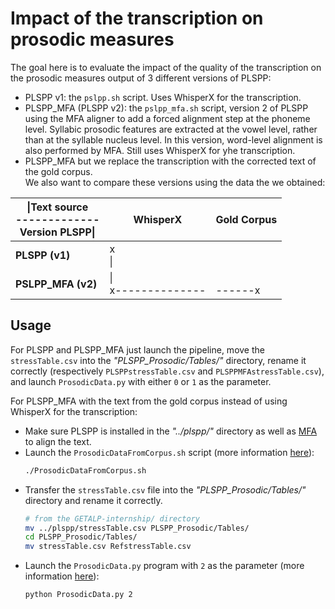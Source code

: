 # Impact of the transcription on prosodic measures

The goal here is to evaluate the impact of the quality of the transcription on the prosodic measures output of 3 different versions of PLSPP:   
* PLSPP v1: the `pslpp.sh` script. Uses WhisperX for the transcription. 
* PLSPP_MFA (PLSPP v2): the `pslpp_mfa.sh` script, version 2 of PLSPP using the MFA aligner to add a forced alignment step at the phoneme level. Syllabic prosodic features are extracted at the vowel level, rather than at the syllable nucleus level. In this version, word-level alignment is also performed by MFA. Still uses WhisperX for yhe transcription.
* PLSPP_MFA but we replace the transcription with the corrected text of the gold corpus.   
We also want to compare these versions using the data the we obtained:  

| \|**Text source**<br> -------------<br> **Version PLSPP**\|<br> | **WhisperX**           | **Gold Corpus** |
|-----------------------------------------------------------------|------------------------|-----------------|
| **PLSPP (v1)**                                                  |    x<br>     \|        |                 |
| **PSLPP_MFA (v2)**                                              |    \|<br>    x-------------- | <br>  ------x   |

## Usage
For PLSPP and PLSPP_MFA just launch the pipeline, move the `stressTable.csv` into the *"PLSPP_Prosodic/Tables/"* directory, rename it correctly (respectively `PLSPPstressTable.csv` and `PLSPPMFAstressTable.csv`), and launch `ProsodicData.py` with either `0` or `1` as the parameter.  

For PLSPP_MFA with the text from the gold corpus instead of using WhisperX for the transcription:  
* Make sure PLSPP is installed in the *"../plspp/"* directory as well as [MFA](https://montreal-forced-aligner.readthedocs.io/) to align the text.   
* Launch the `ProsodicDataFromCorpus.sh` script (more information [here](../Scripts/README.md#ProsodicDataFromCorpus)):  
    ```bash
    ./ProsodicDataFromCorpus.sh
    ```
* Transfer the `stressTable.csv` file into the *"PLSPP_Prosodic/Tables/"* directory and rename it correctly.  
    ```bash
    # from the GETALP-internship/ directory
    mv ../plspp/stressTable.csv PLSPP_Prosodic/Tables/
    cd PLSPP_Prosodic/Tables/
    mv stressTable.csv RefstressTable.csv
    ```
* Launch the `ProsodicData.py` program with `2` as the parameter (more information [here](../Python_Programs/README.md#ProsodicData)):  
    ```bash
    python ProsodicData.py 2
    ```


